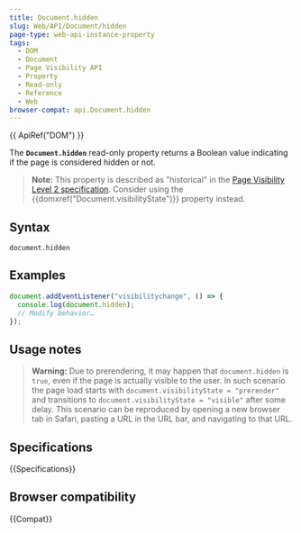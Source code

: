 ```yaml
---
title: Document.hidden
slug: Web/API/Document/hidden
page-type: web-api-instance-property
tags:
  - DOM
  - Document
  - Page Visibility API
  - Property
  - Read-only
  - Reference
  - Web
browser-compat: api.Document.hidden
---
```


{{ ApiRef("DOM") }}

The **`Document.hidden`** read-only property returns a Boolean
value indicating if the page is considered hidden or not.

> **Note:** This property is described as "historical" in the [Page Visibility Level 2 specification](https://www.w3.org/TR/page-visibility-2/). Consider using the {{domxref("Document.visibilityState")}}
> property instead.

## Syntax

```js-nolint
document.hidden
```

## Examples

```js
document.addEventListener("visibilitychange", () => {
  console.log(document.hidden);
  // Modify behavior…
});
```

## Usage notes

> **Warning:** Due to prerendering, it may happen that `document.hidden` is
> `true`, even if the page is actually visible to the user. In such scenario
> the page load starts with
> `document.visibilityState = "prerender"`
> and transitions to `document.visibilityState = "visible"` after some delay.
> This scenario can be reproduced by opening a new browser tab in Safari, pasting a URL
> in the URL bar, and navigating to that URL.

## Specifications

{{Specifications}}

## Browser compatibility

{{Compat}}
